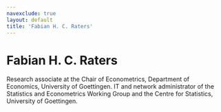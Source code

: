 ```yaml
---
navexclude: true
layout: default
title: 'Fabian H. C. Raters'
---
```


# Fabian H. C. Raters

Research associate at the Chair of Econometrics, Department of Economics, University of Goettingen.
IT and network administrator of the Statistics and Econometrics Working Group and the Centre for Statistics, University of Goettingen.